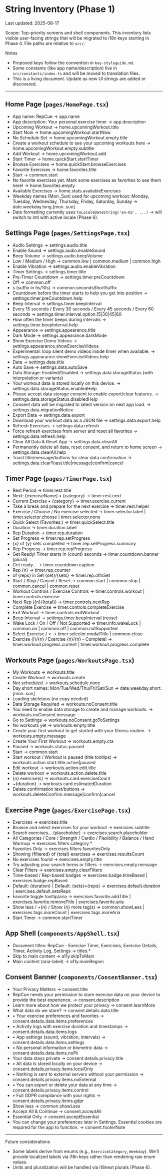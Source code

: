 # String Inventory (Phase 1)
Last updated: 2025-08-17

Scope: Top-priority screens and shell components. This inventory lists visible user-facing strings that will be migrated to i18n keys starting in Phase 4. File paths are relative to `src/`.

Notes
- Proposed keys follow the convention in `key-styleguide.md`.
- Some constants (like app name/description) live in `src/constants/index.ts` and will be moved to translation files.
- This is a living document. Update as new UI strings are added or discovered.

---

## Home Page (`pages/HomePage.tsx`)
- App name: RepCue → app.name
- App description: Your personal exercise timer → app.description
- Upcoming Workout → home.upcomingWorkout.title
- Start Now → home.upcomingWorkout.startNow
- No Schedule Set → home.upcomingWorkout.empty.title
- Create a workout schedule to see your upcoming workouts here → home.upcomingWorkout.empty.subtitle
- Add Workout → home.upcomingWorkout.add
- Start Timer → home.quickStart.startTimer
- Browse Exercises → home.quickStart.browseExercises
- Favorite Exercises → home.favorites.title
- Start → common.start
- No favorite exercises yet. Mark some exercises as favorites to see them here! → home.favorites.empty
- Available Exercises → home.stats.availableExercises
- Weekday names (Mon..Sun) used for upcoming workout: Monday, Tuesday, Wednesday, Thursday, Friday, Saturday, Sunday → date.weekday.long.[mon..sun]
- Date formatting currently uses `toLocaleDateString('en-US', ...)` → will switch to Intl with active locale (Phase 6).

## Settings Page (`pages/SettingsPage.tsx`)
- Audio Settings → settings.audio.title
- Enable Sound → settings.audio.enableSound
- Beep Volume → settings.audio.beepVolume
- Low / Medium / High → common.low | common.medium | common.high
- Enable Vibration → settings.audio.enableVibration
- Timer Settings → settings.timer.title
- Pre-Timer Countdown → settings.timer.preCountdown
- Off → common.off
- s (suffix in 5s/10s) → common.secondsShortSuffix
- Countdown before the timer starts to help you get into position → settings.timer.preCountdown.help
- Beep Interval → settings.timer.beepInterval
- Every 15 seconds / Every 30 seconds / Every 45 seconds / Every 60 seconds → settings.timer.interval.option.15|30|45|60
- How often the timer beeps during intervals → settings.timer.beepInterval.help
- Appearance → settings.appearance.title
- Dark Mode → settings.appearance.darkMode
- Show Exercise Demo Videos → settings.appearance.showExerciseVideos
- Experimental: loop silent demo videos inside timer when available. → settings.appearance.showExerciseVideos.help
- Data → settings.data.title
- Auto Save → settings.data.autoSave
- Data Storage: Enabled/Disabled → settings.data.storageStatus (with interpolation or variants)
- Your workout data is stored locally on this device. → settings.data.storageStatus.enabledHelp
- Please accept data storage consent to enable export/clear features. → settings.data.storageStatus.disabledHelp
- Consent data will be migrated to latest version on next app load. → settings.data.migrationNotice
- Export Data → settings.data.export
- Download your workout data as a JSON file → settings.data.export.help
- Refresh Exercises → settings.data.refresh
- Force refresh exercises from server and reset all favorites → settings.data.refresh.help
- Clear All Data & Reset App → settings.data.clearAll
- Permanently delete all data, reset consent, and return to home screen → settings.data.clearAll.help
- Toast title/message/buttons for clear data confirmation → settings.data.clearToast.title|message|confirm|cancel

## Timer Page (`pages/TimerPage.tsx`)
- Rest Period → timer.rest.title
- Next: {exerciseName} • {category} → timer.rest.next
- Current Exercise • {category} → timer.exercise.current
- Take a break and prepare for the next exercise → timer.rest.helper
- Exercise / Choose / No exercise selected → timer.selector.label | timer.selector.choose | timer.selector.none
- Quick Select (Favorites:) → timer.quickSelect.title
- Duration → timer.duration.label
- Rep Duration → timer.rep.duration
- Set Progress → timer.rep.setProgress
- {x} of {y} sets completed → timer.rep.setProgress.summary
- Rep Progress → timer.rep.repProgress
- Get Ready! Timer starts in {count} seconds → timer.countdown.banner (plural)
- Get ready... → timer.countdown.caption
- Rep {n} → timer.rep.counter
- of {reps} in Set {set}/{sets} → timer.rep.ofInSet
- Start / Stop / Cancel / Reset → common.start | common.stop | common.cancel | common.reset
- Workout Controls / Exercise Controls → timer.controls.workout | timer.controls.exercise
- Next Rep ({n}/{total}) → timer.controls.nextRep
- Complete Exercise → timer.controls.completeExercise
- Exit Workout → timer.controls.exitWorkout
- Beep Interval → settings.timer.beepInterval (reuse)
- Wake Lock / On / Off / Not Supported → timer.info.wakeLock | common.on | common.off | common.notSupported
- Select Exercise / × → timer.selector.modalTitle | common.close
- Exercise {i}/{n} / Exercise {n}/{n} - Complete! → timer.workout.progress.current | timer.workout.progress.complete

## Workouts Page (`pages/WorkoutsPage.tsx`)
- My Workouts → workouts.title
- Create Workout → workouts.create
- Not scheduled → workouts.schedule.none
- Day short names: Mon/Tue/Wed/Thu/Fri/Sat/Sun → date.weekday.short.[mon..sun]
- Loading skeletons (no copy needed)
- Data Storage Required → workouts.noConsent.title
- You need to enable data storage to create and manage workouts. → workouts.noConsent.message
- Go to Settings → workouts.noConsent.goToSettings
- No workouts yet → workouts.empty.title
- Create your first workout to get started with your fitness routine. → workouts.empty.message
- Create Your First Workout → workouts.empty.cta
- Paused → workouts.status.paused
- Start → common.start
- Start workout / Workout is paused (title tooltips) → workouts.action.start.title.active|paused
- Edit workout → workouts.action.edit.title
- Delete workout → workouts.action.delete.title
- {n} exercise(s) → workouts.card.exerciseCount
- ~{duration} → workouts.card.estimatedDuration
- Delete confirmation text/buttons → workouts.deleteConfirm.message|confirm|cancel

## Exercise Page (`pages/ExercisePage.tsx`)
- Exercises → exercises.title
- Browse and select exercises for your workout → exercises.subtitle
- Search exercises... (placeholder) → exercises.search.placeholder
- All Categories / Core / Strength / Cardio / Flexibility / Balance / Hand Warmup → exercises.filters.category.*
- Favorites Only → exercises.filters.favoritesOnly
- Showing {filtered} of {total} exercises → exercises.resultsCount
- No exercises found → exercises.empty.title
- Try adjusting your search terms or filters → exercises.empty.message
- Clear Filters → exercises.empty.clearFilters
- Time-based / Rep-based badges → exercises.badge.timeBased | exercises.badge.repBased
- Default: {duration} | Default: {sets}×{reps} → exercises.default.duration | exercises.default.setsReps
- Favorite toggle tooltip/aria → exercises.favorite.addTitle | exercises.favorite.removeTitle | exercises.favorite.aria
- Show less / +{n} / Show {n} more tag(s) → common.showLess | exercises.tags.moreCount | exercises.tags.moreAria
- Start Timer → common.startTimer

## App Shell (`components/AppShell.tsx`)
- Document titles: RepCue - Exercise Timer, Exercises, Exercise Details, Timer, Activity Log, Settings → titles.*
- Skip to main content → a11y.skipToMain
- Main content (aria-label) → a11y.mainRegion

## Consent Banner (`components/ConsentBanner.tsx`)
- Your Privacy Matters → consent.title
- RepCue needs your permission to store exercise data on your device to provide the best experience. → consent.description
- Learn more about how we protect your privacy → consent.learnMore
- What data do we store? → consent.details.data.title
- • Your exercise preferences and favorites → consent.details.data.items.preferences
- • Activity logs with exercise duration and timestamps → consent.details.data.items.logs
- • App settings (sound, vibration, intervals) → consent.details.data.items.settings
- • No personal information or biometric data → consent.details.data.items.noPii
- Your data stays private → consent.details.privacy.title
- • All data is stored locally on your device → consent.details.privacy.items.localOnly
- • Nothing is sent to external servers without your permission → consent.details.privacy.items.noExternal
- • You can export or delete your data at any time → consent.details.privacy.items.control
- • Full GDPR compliance with your rights → consent.details.privacy.items.gdpr
- Show less → common.showLess
- Accept All & Continue → consent.acceptAll
- Essential Only → consent.acceptEssential
- You can change your preferences later in Settings. Essential cookies are required for the app to function. → consent.footerNote

---

Future considerations
- Some labels derive from enums (e.g., `ExerciseCategory`, `Weekday`). We’ll provide localized labels via i18n keys rather than rendering raw enum values.
- Units and pluralization will be handled via i18next plurals (Phase 6).

